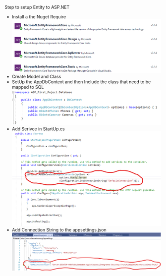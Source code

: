 Step to setup Entity to ASP.NET
+ Install a the Nuget Require
![](Demo/Nuget.png)
+ Create Model and Class
+ SetUp the AppDbContext and then Include the class that need to be mapped to SQL
![](Demo/AppDbContext.png)
+ Add Serivce in StartUp.cs
![](Demo/StartUp.png)
+ Add Connection String to the appsettings.json
![](Demo/AppSettings.png)